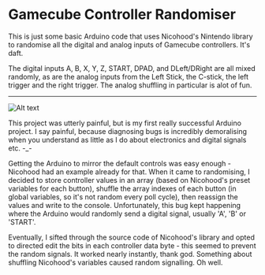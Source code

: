 # Gamecube Controller Randomiser
This is just some basic Arduino code that uses Nicohood's Nintendo library to randomise all the digital and analog inputs of Gamecube controllers. It's daft.

The digital inputs A, B, X, Y, Z, START, DPAD, and DLeft/DRight are all mixed randomly, as are the analog inputs from the Left Stick, the C-stick, the left trigger and the right trigger. The analog shuffling in particular is alot of fun.

--------------------------------------------------------------

![Alt text](relative/path/to/0190419_093832.jpg?raw=true "Title")

This project was utterly painful, but is my first really successful Arduino project.
I say painful, because diagnosing bugs is incredibly demoralising when you understand as little as I do about electronics and digital signals etc. -_-

Getting the Arduino to mirror the default controls was easy enough - Nicohood had an example already for that. When it came to randomising, I decided to store controller values in an array (based on Nicohood's preset variables for each button), shuffle the array indexes of each button (in global variables, so it's not random every poll cycle), then reassign the values and write to the console. Unfortunately, this bug kept happening where the Arduino would randomly send a digital signal, usually 'A', 'B' or 'START'.

Eventually, I sifted through the source code of Nicohood's library and opted to directed edit the bits in each controller data byte - this seemed to prevent the random signals. It worked nearly instantly, thank god. Something about shuffling Nicohood's variables caused random signalling. Oh well.
